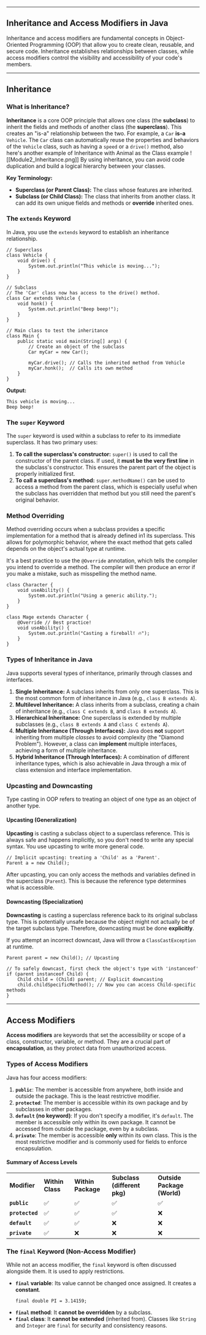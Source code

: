 
---

## **Inheritance and Access Modifiers in Java**

Inheritance and access modifiers are fundamental concepts in Object-Oriented Programming (OOP) that allow you to create clean, reusable, and secure code. Inheritance establishes relationships between classes, while access modifiers control the visibility and accessibility of your code's members.

---

## **Inheritance**

### **What is Inheritance?**

**Inheritance** is a core OOP principle that allows one class (the **subclass**) to inherit the fields and methods of another class (the **superclass**). This creates an "is-a" relationship between the two. For example, a `Car` **is-a** `Vehicle`. The `Car` class can automatically reuse the properties and behaviors of the `Vehicle` class, such as having a `speed` or a `drive()` method, also here's another example of Inheritance with Animal as the Class example
![[Module2_Inheritance.png]]
By using inheritance, you can avoid code duplication and build a logical hierarchy between your classes.

**Key Terminology:**

- **Superclass (or Parent Class):** The class whose features are inherited.
- **Subclass (or Child Class):** The class that inherits from another class. It can add its own unique fields and methods or **override** inherited ones.

### **The `extends` Keyword**

In Java, you use the `extends` keyword to establish an inheritance relationship.


```java=
// Superclass
class Vehicle {
    void drive() {
        System.out.println("This vehicle is moving...");
    }
}

// Subclass
// The 'Car' class now has access to the drive() method.
class Car extends Vehicle {
    void honk() {
        System.out.println("Beep beep!");
    }
}

// Main class to test the inheritance
class Main {
    public static void main(String[] args) {
        // Create an object of the subclass
        Car myCar = new Car();

        myCar.drive(); // Calls the inherited method from Vehicle
        myCar.honk();  // Calls its own method
    }
}
```

**Output:**

```
This vehicle is moving...
Beep beep!
```

### **The `super` Keyword**

The `super` keyword is used within a subclass to refer to its immediate superclass. It has two primary uses:

1. **To call the superclass's constructor:** `super()` is used to call the constructor of the parent class. If used, it **must be the very first line** in the subclass's constructor. This ensures the parent part of the object is properly initialized first.
2. **To call a superclass's method:** `super.methodName()` can be used to access a method from the parent class, which is especially useful when the subclass has overridden that method but you still need the parent's original behavior.

### **Method Overriding**

Method overriding occurs when a subclass provides a specific implementation for a method that is already defined in1 its superclass. This allows for polymorphic behavior, where the exact method that gets called depends on the object's actual type at runtime.

It's a best practice to use the `@Override` annotation, which tells the compiler you intend to override a method. The compiler will then produce an error if you make a mistake, such as misspelling the method name.

```java=
class Character {
    void useAbility() {
        System.out.println("Using a generic ability.");
    }
}

class Mage extends Character {
    @Override // Best practice!
    void useAbility() {
        System.out.println("Casting a fireball! 🔥");
    }
}
```

### **Types of Inheritance in Java**

Java supports several types of inheritance, primarily through classes and interfaces.

1. **Single Inheritance:** A subclass inherits from only one superclass. This is the most common form of inheritance in Java (e.g., `class B extends A`).
2. **Multilevel Inheritance:** A class inherits from a subclass, creating a chain of inheritance (e.g., `class C extends B`, and `class B extends A`).
3. **Hierarchical Inheritance:** One superclass is extended by multiple subclasses (e.g., `class B extends A` and `class C extends A`).
4. **Multiple Inheritance (Through Interfaces):** Java does **not** support inheriting from multiple _classes_ to avoid complexity (the "Diamond Problem"). However, a class can **implement** multiple interfaces, achieving a form of multiple inheritance.
5. **Hybrid Inheritance (Through Interfaces):** A combination of different inheritance types, which is also achievable in Java through a mix of class extension and interface implementation.

### **Upcasting and Downcasting**

Type casting in OOP refers to treating an object of one type as an object of another type.

#### **Upcasting (Generalization)**

**Upcasting** is casting a subclass object to a superclass reference. This is always safe and happens implicitly, so you don't need to write any special syntax. You use upcasting to write more general code.

```java=
// Implicit upcasting: treating a 'Child' as a 'Parent'.
Parent a = new Child();
```

After upcasting, you can only access the methods and variables defined in the superclass (`Parent`). This is because the reference type determines what is accessible.

#### **Downcasting (Specialization)**

**Downcasting** is casting a superclass reference back to its original subclass type. This is potentially unsafe because the object might not actually be of the target subclass type. Therefore, downcasting must be done **explicitly**.

If you attempt an incorrect downcast, Java will throw a `ClassCastException` at runtime.


```java=
Parent parent = new Child(); // Upcasting

// To safely downcast, first check the object's type with 'instanceof'
if (parent instanceof Child) {
    Child child = (Child) parent; // Explicit downcasting
    child.childSpecificMethod(); // Now you can access Child-specific methods
}
```

---

## **Access Modifiers**

**Access modifiers** are keywords that set the accessibility or scope of a class, constructor, variable, or method. They are a crucial part of **encapsulation**, as they protect data from unauthorized access.

### **Types of Access Modifiers**

Java has four access modifiers:

1. **`public`**: The member is accessible from anywhere, both inside and outside the package. This is the least restrictive modifier.
2. **`protected`**: The member is accessible within its own package and by subclasses in other packages.
3. **`default` (no keyword)**: If you don't specify a modifier, it's `default`. The member is accessible only within its own package. It cannot be accessed from outside the package, even by a subclass.
4. **`private`**: The member is accessible **only** within its own class. This is the most restrictive modifier and is commonly used for fields to enforce encapsulation.

#### **Summary of Access Levels**

|                 |                  |                    |                              |                             |
| --------------- | ---------------- | ------------------ | ---------------------------- | --------------------------- |
| **Modifier**    | **Within Class** | **Within Package** | **Subclass (different pkg)** | **Outside Package (World)** |
| **`public`**    | ✅                | ✅                  | ✅                            | ✅                           |
| **`protected`** | ✅                | ✅                  | ✅                            | ❌                           |
| **`default`**   | ✅                | ✅                  | ❌                            | ❌                           |
| **`private`**   | ✅                | ❌                  | ❌                            | ❌                           |

### **The `final` Keyword (Non-Access Modifier)**

While not an access modifier, the `final` keyword is often discussed alongside them. It is used to apply restrictions.

- **`final` variable**: Its value cannot be changed once assigned. It creates a **constant**.
    ```java=
    final double PI = 3.14159;
    ```
- **`final` method**: It **cannot be overridden** by a subclass.
- **`final` class**: It **cannot be extended** (inherited from). Classes like `String` and `Integer` are `final` for security and consistency reasons.